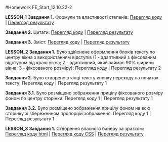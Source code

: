 #Homework FE_Start_12.10.22-2

**LESSON_1**
**Завдання 1.** Формули та властивості степенів:
[Перегляд коду]() | [Перегляд результату]()

**Завдання 2.** Цитати:
[Перегляд коду]() | [Перегляд результату]()

**Завдання 3.** Зміст:
[Перегляд коду]() | [Перегляд результату]()


**LESSON_2**
**Завдання 1.** Було здійснене оформлення блоків тексту по центру вікна з використанням відступів (1 - адаптивний з фіксованим відступом від краю вікна; 2 - адаптивний, який займає 90% ширини вікна; 3 - фіксованого розміру):
Перегляд коду | Перегляд результату 2

**Завдання 2.** Було створено в кінці тексту кнопку переходу на початок тексту:
Перегляд коду | Перегляд результату 1

**Завдання 3.1.** Було розміщено зображення прицілу фіксованого розміру фоном по центру сторінки:
Перегляд коду 1 | Перегляд результату 1

**Завдання 3.2.** Було розміщено зображення прицілу фоном на всю сторінку зі збереженням пропорцій зображення:
Перегляд коду 1 | Перегляд результату 1


**LESSON_3**
**Завдання 1.** Створення власного банеру за зразком:
[Перегляд коду html](https://github.com/ViacheslavSydun/FE_Start_12.10.22-2/blob/main/Lesson_3/index.html) | [Перегляд коду CSS](https://github.com/ViacheslavSydun/FE_Start_12.10.22-2/blob/main/Lesson_3/css/style.css) | [Перегляд результату](https://viacheslavsydun.github.io/FE_Start_12.10.22-2/Lesson_3/index.html)
